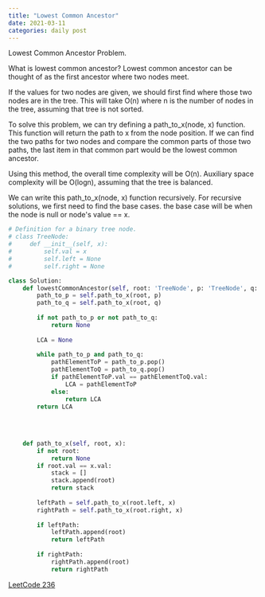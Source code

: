 ```yaml
---
title: "Lowest Common Ancestor"
date: 2021-03-11
categories: daily post
---
```

Lowest Common Ancestor Problem.

What is lowest common ancestor?
Lowest common ancestor can be thought of as the first ancestor where two nodes meet.

If the values for two nodes are given, we should first find where those two nodes are in the tree.
This will take O(n) where n is the number of nodes in the tree, assuming that tree is not sorted.

To solve this problem, we can try defining a path_to_x(node, x) function. 
This function will return the path to x from the node position. 
If we can find the two paths for two nodes and compare the common parts of those two paths,
the last item in that common part would be the lowest common ancestor. 

Using this method, the overall time complexity will be O(n).
Auxiliary space complexity will be O(logn), assuming that the tree is balanced.

We can write this path_to_x(node, x) function recursively. 
For recursive solutions, we first need to find the base cases. 
the base case will be when the node is null or node's value == x.

```python
# Definition for a binary tree node.
# class TreeNode:
#     def __init__(self, x):
#         self.val = x
#         self.left = None
#         self.right = None

class Solution:
    def lowestCommonAncestor(self, root: 'TreeNode', p: 'TreeNode', q: 'TreeNode') -> 'TreeNode':
        path_to_p = self.path_to_x(root, p)
        path_to_q = self.path_to_x(root, q)
        
        if not path_to_p or not path_to_q:
            return None
        
        LCA = None
        
        while path_to_p and path_to_q:
            pathElementToP = path_to_p.pop()
            pathElementToQ = path_to_q.pop()
            if pathElementToP.val == pathElementToQ.val:
                LCA = pathElementToP
            else:
                return LCA
        return LCA
        
        
    
    
    def path_to_x(self, root, x):
        if not root:
            return None
        if root.val == x.val:
            stack = []
            stack.append(root)
            return stack
        
        leftPath = self.path_to_x(root.left, x)
        rightPath = self.path_to_x(root.right, x)
        
        if leftPath:
            leftPath.append(root)
            return leftPath
        
        if rightPath:
            rightPath.append(root)
            return rightPath
```
[LeetCode 236]

[LeetCode 236]: https://leetcode.com/problems/lowest-common-ancestor-of-a-binary-tree/

